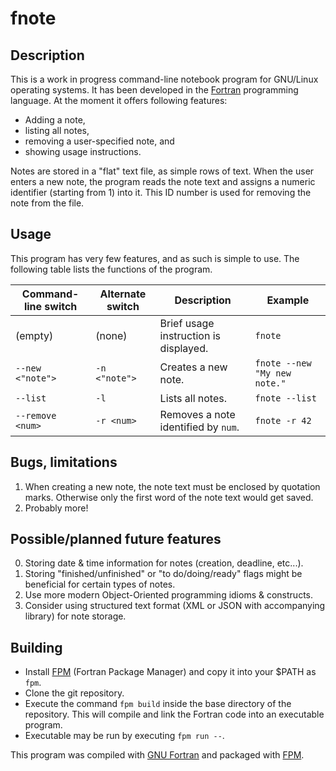 # fnote

## Description

This is a work in progress command-line notebook program for GNU/Linux operating systems. It has been developed in the [Fortran](fortran-lang.org) programming language. At the moment it offers following features:

* Adding a note,
* listing all notes,
* removing a user-specified note, and
* showing usage instructions.

Notes are stored in a "flat" text file, as simple rows of text. When the user enters a new note, the program reads the note text and assigns a numeric identifier (starting from 1) into it. This ID number is used for removing the note from the file.

## Usage

This program has very few features, and as such is simple to use. The following table lists the functions of the program. 

| Command-line switch | Alternate switch | Description | Example |
| --- | --- | --- | --- |
| (empty) | (none) | Brief usage instruction is displayed. | `fnote` |
| `--new <"note">` | `-n <"note">` | Creates a new note. | `fnote --new "My new note."` |
| `--list` | `-l` | Lists all notes. | `fnote --list` |
| `--remove <num>` | `-r <num>` | Removes a note identified by `num`. | `fnote -r 42` |


## Bugs, limitations

1. When creating a new note, the note text must be enclosed by quotation marks. Otherwise only the first word of the note text would get saved.
2. Probably more!

## Possible/planned future features

0. Storing date & time information for notes (creation, deadline, etc...).
1. Storing "finished/unfinished" or "to do/doing/ready" flags might be beneficial for certain types of notes.
2. Use more modern Object-Oriented programming idioms & constructs.
3. Consider using structured text format (XML or JSON with accompanying library) for note storage.

## Building

* Install [FPM](https://github.com/fortran-lang/fpm) (Fortran Package Manager) and copy it into your $PATH as `fpm`.
* Clone the git repository.
* Execute the command `fpm build` inside the base directory of the repository. This will compile and link the Fortran code into an executable program.
* Executable may be run by executing `fpm run --`.

This program was compiled with [GNU Fortran](https://gcc.gnu.org/fortran/) and packaged with [FPM](https://github.com/fortran-lang/fpm).















